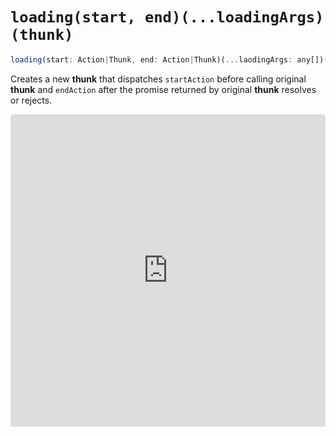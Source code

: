 # `loading(start, end)(...loadingArgs)(thunk)`

```js
loading(start: Action|Thunk, end: Action|Thunk)(...laodingArgs: any[])(thunk: Thunk|Action): Thunk;
```

Creates a new **thunk** that dispatches `startAction` before calling original **thunk** and `endAction` after the promise returned by original **thunk** resolves or rejects. 

<iframe src="https://codesandbox.io/embed/r1ll280r5p?autoresize=1&hidenavigation=1&module=%2Fsrc%2Findex.js" style="width:100%; height:500px; border:0; border-radius: 4px; overflow:hidden;" sandbox="allow-modals allow-forms allow-popups allow-scripts allow-same-origin"></iframe>